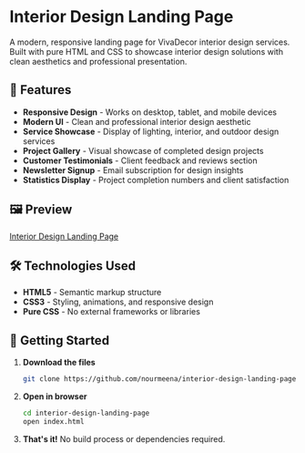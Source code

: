 # Interior Design Landing Page

A modern, responsive landing page for VivaDecor interior design services. Built with pure HTML and CSS to showcase interior design solutions with clean aesthetics and professional presentation.

## 🎨 Features

- **Responsive Design** - Works on desktop, tablet, and mobile devices
- **Modern UI** - Clean and professional interior design aesthetic
- **Service Showcase** - Display of lighting, interior, and outdoor design services
- **Project Gallery** - Visual showcase of completed design projects
- **Customer Testimonials** - Client feedback and reviews section
- **Newsletter Signup** - Email subscription for design insights
- **Statistics Display** - Project completion numbers and client satisfaction

## 🖼️ Preview

[Interior Design Landing Page](https://nourmeena.github.io/Interior-design-landing-page/)

## 🛠️ Technologies Used

- **HTML5** - Semantic markup structure
- **CSS3** - Styling, animations, and responsive design
- **Pure CSS** - No external frameworks or libraries

## 🚀 Getting Started

1. **Download the files**
   ```bash
   git clone https://github.com/nourmeena/interior-design-landing-page.git
   ```

2. **Open in browser**
   ```bash
   cd interior-design-landing-page
   open index.html
   ```

3. **That's it!** No build process or dependencies required.


